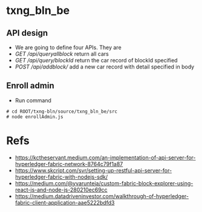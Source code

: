 # txng_bln_be

## API design
* We are going to define four APIs. They are
 * *GET /api/queryallblock* return all cars
 * *GET /api/query/blockId* return the car record of blockId specified
* *POST /api/addblock/* add a new car record with detail specified in body

## Enroll admin
* Run command
```
# cd ROOT/txng-bln/source/txng_bln_be/src
# node enrollAdmin.js
```

# Refs
* https://kctheservant.medium.com/an-implementation-of-api-server-for-hyperledger-fabric-network-8764c79f1a87
* https://www.skcript.com/svr/setting-up-restful-api-server-for-hyperledger-fabric-with-nodejs-sdk/
* https://medium.com/@yvarunteja/custom-fabric-block-explorer-using-react-js-and-node-js-280210ec69cc
* https://medium.datadriveninvestor.com/walkthrough-of-hyperledger-fabric-client-application-aae5222bdfd3